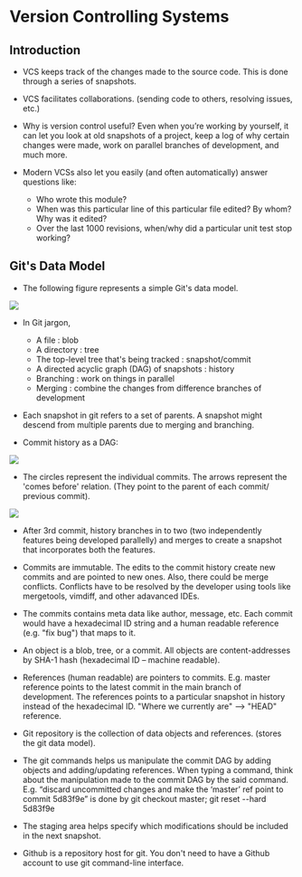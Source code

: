 # Version Controlling Systems

## Introduction 
 
* VCS keeps track of the changes made to the source code. This is done through a series of snapshots.

* VCS facilitates collaborations. (sending code to others, resolving issues, etc.) 
 
* Why is version control useful? Even when you’re working by yourself, it can let you look at old snapshots of a project, keep a log of why certain changes were made, work on parallel branches of development, and much more.  
 
* Modern VCSs also let you easily (and often automatically) answer questions like: 
    * Who wrote this module? 
    * When was this particular line of this particular file edited? By whom? Why was it edited? 
    * Over the last 1000 revisions, when/why did a particular unit test stop working? 

## Git's Data Model

* The following figure represents a simple Git's data model.

![](https://github.com/Laknath1996/ProgLearn_2021-2022/blob/main/Ashwin_De_Silva/assets/images/git_data_model.png)

* In Git jargon,  
    * A file : blob 
    * A directory : tree 
    * The top-level tree that's being tracked : snapshot/commit 
    * A directed acyclic graph (DAG) of snapshots : history
    * Branching : work on things in parallel  
    * Merging : combine the changes from difference branches of development 
 
* Each snapshot in git refers to a set of parents. A snapshot might descend from multiple parents due to merging and branching. 

* Commit history as a DAG: 

![](https://github.com/Laknath1996/ProgLearn_2021-2022/blob/main/Ashwin_De_Silva/assets/images/branching.png)

* The circles represent the individual commits. The arrows represent the 'comes before' relation. (They point to the parent of each commit/ previous commit).

![](https://github.com/Laknath1996/ProgLearn_2021-2022/blob/main/Ashwin_De_Silva/assets/images/merging.png)

* After 3rd commit, history branches in to two (two independently features being developed parallelly) and merges to create a snapshot that incorporates both the features. 

* Commits are immutable. The edits to the commit history create new commits and are pointed to new ones. Also, there could be merge conflicts. Conflicts have to be resolved by the developer using tools like mergetools, vimdiff, and other adavanced IDEs. 
 
* The commits contains meta data like author, message, etc. Each commit would have a hexadecimal ID string and a human readable reference (e.g. "fix bug") that maps to it.  
 
* An object is a blob, tree, or a commit. All objects are content-addresses by SHA-1 hash (hexadecimal ID – machine readable).  
 
* References (human readable) are pointers to commits. E.g. master reference points to the latest commit in the main branch of development. The references points to a particular snapshot in history instead of the hexadecimal ID. "Where we currently are" --> "HEAD" reference. 
 
* Git repository is the collection of data objects and references. (stores the git data model).  
 
* The git commands helps us manipulate the commit DAG by adding objects and adding/updating references. When typing a command, think about the manipulation made to the commit DAG by the said command. E.g. “discard uncommitted changes and make the ‘master’ ref point to commit 5d83f9e” is done by git checkout master; git reset --hard 5d83f9e 
 
* The staging area helps specify which modifications should be included in the next snapshot.  
 
* Github is a repository host for git. You don't need to have a Github account to use git command-line interface.


